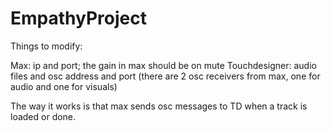 # EmpathyProject
Things to modify:

Max: ip and port; the gain in max should be on mute
Touchdesigner: audio files and osc address and port (there are 2 osc receivers from max, one for audio and one for visuals)

The way it works is that max sends osc messages to TD when a track is loaded or done.

